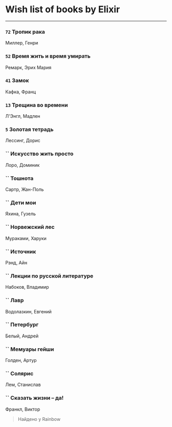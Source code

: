 # Wish list of books by Elixir
---

### `72` Тропик рака
Миллер, Генри

### `52` Время жить и время умирать
Ремарк, Эрих Мария

### `41` Замок
Кафка, Франц

### `13` Трещина во времени
Л'Энгл, Мадлен

### `5` Золотая тетрадь
Лессинг, Дорис

### `` Искусство жить просто
Лоро, Доминик

### `` Тошнота
Сартр, Жан-Поль

### `` Дети мои
Яхина, Гузель

### `` Норвежский лес
Мураками, Харуки

### `` Источник
Рэнд, Айн

### `` Лекции по русской литературе
Набоков, Владимир

### `` Лавр
Водолазкин, Евгений

### `` Петербург
Белый, Андрей

### `` Мемуары гейши
Голден, Артур

### `` Солярис
Лем, Станислав

### `` Сказать жизни – да!
Франкл, Виктор
> Найдено у Rainbow

